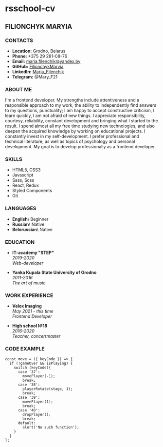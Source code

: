 # rsschool-cv

## **FILIONCHYK MARYIA**

### **CONTACTS**
  * **Location:** Grodno, Belarus
  * **Phone:** +375 29 281-08-76
  * **Email:** maria.filenchik@yandex.by
  * **GitHub:** [FilionchykMaryia](https://github.com/FilionchykMaryia)
  * **LinkedIn:** [Maria_Filenchik](https://www.linkedin.com/in/maria-filenchik/)
  * **Telegram:** @Mary_F21

### **ABOUT ME**
  I'm a frontend developer.
  My strengths include attentiveness and a responsible approach to my work, the ability to independently find answers to my questions, punctuality; I am happy to accept constructive criticism, I learn quickly, I am not afraid of new things.
  I appreciate responsibility, courtesy, reliability, constant development and bringing what I started to the result.
  I spend almost all my free time studying new technologies, and also deepen the acquired knowledge by working on educational projects.
  I constantly invest in my self-development. I prefer professional and technical literature, as well as topics of psychology and personal development.
  My goal is to develop professionally as a frontend developer.
### **SKILLS**
  * HTML5, CSS3
  * Javascript
  * Sass, Scss
  * React, Redux
  * Styled Components 
  * Git
  
### **LANGUAGES**
  * **English**\ 
      Beginner
  * **Russian**\ 
      Native
  * **Belorussian**\ 
      Native

### **EDUCATION**
  * **IT-academy "STEP"**\
    *2019-2020*\
    *Web-developer*

  * **Yanka Kupala State University of Grodno**\
    *2011-2016*\
    *The art of music*
  
### **WORK EXPERIENCE**
  * **Velox Imaging**\
    *May 2021 - this time*\
    *Frontend Developer*

  * **High school №18**\
    *2016-2020*\
    *Teacher, concertmaster*

### **CODE EXAMPLE**
  ```
  const move = ({ keyCode }) => {
    if (!gameOver && isPlaying) {
      switch (keyCode){
        case '37':
          movePlayer(-1);
          break;
        case '38':
          playerRotate(stage, 1);
          break;
        case '39':
          movePlayer(1);
          break;
        case '40':    
          dropPlayer();
          break;
        default: 
          alert('No such function');
      } 
    }
  };
  ```

